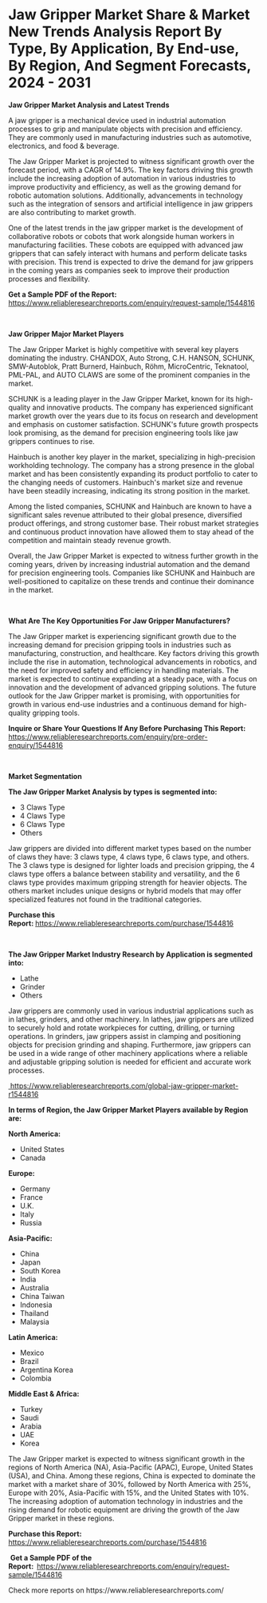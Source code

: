<p><h1>Jaw Gripper Market Share & Market New Trends Analysis Report By Type, By Application, By End-use, By Region, And Segment Forecasts, 2024 - 2031</h1></p><p><strong>Jaw Gripper Market Analysis and Latest Trends</strong></p>
<p><p>A jaw gripper is a mechanical device used in industrial automation processes to grip and manipulate objects with precision and efficiency. They are commonly used in manufacturing industries such as automotive, electronics, and food & beverage.</p><p>The Jaw Gripper Market is projected to witness significant growth over the forecast period, with a CAGR of 14.9%. The key factors driving this growth include the increasing adoption of automation in various industries to improve productivity and efficiency, as well as the growing demand for robotic automation solutions. Additionally, advancements in technology such as the integration of sensors and artificial intelligence in jaw grippers are also contributing to market growth.</p><p>One of the latest trends in the jaw gripper market is the development of collaborative robots or cobots that work alongside human workers in manufacturing facilities. These cobots are equipped with advanced jaw grippers that can safely interact with humans and perform delicate tasks with precision. This trend is expected to drive the demand for jaw grippers in the coming years as companies seek to improve their production processes and flexibility.</p></p>
<p><strong>Get a Sample PDF of the Report:&nbsp;</strong> <a href="https://www.reliableresearchreports.com/enquiry/request-sample/1544816">https://www.reliableresearchreports.com/enquiry/request-sample/1544816</a></p>
<p>&nbsp;</p>
<p><strong>Jaw Gripper Major Market Players</strong></p>
<p><p>The Jaw Gripper Market is highly competitive with several key players dominating the industry. CHANDOX, Auto Strong, C.H. HANSON, SCHUNK, SMW-Autoblok, Pratt Burnerd, Hainbuch, Röhm, MicroCentric, Teknatool, PML-PAL, and AUTO CLAWS are some of the prominent companies in the market.</p><p>SCHUNK is a leading player in the Jaw Gripper Market, known for its high-quality and innovative products. The company has experienced significant market growth over the years due to its focus on research and development and emphasis on customer satisfaction. SCHUNK's future growth prospects look promising, as the demand for precision engineering tools like jaw grippers continues to rise.</p><p>Hainbuch is another key player in the market, specializing in high-precision workholding technology. The company has a strong presence in the global market and has been consistently expanding its product portfolio to cater to the changing needs of customers. Hainbuch's market size and revenue have been steadily increasing, indicating its strong position in the market.</p><p>Among the listed companies, SCHUNK and Hainbuch are known to have a significant sales revenue attributed to their global presence, diversified product offerings, and strong customer base. Their robust market strategies and continuous product innovation have allowed them to stay ahead of the competition and maintain steady revenue growth.</p><p>Overall, the Jaw Gripper Market is expected to witness further growth in the coming years, driven by increasing industrial automation and the demand for precision engineering tools. Companies like SCHUNK and Hainbuch are well-positioned to capitalize on these trends and continue their dominance in the market.</p></p>
<p>&nbsp;</p>
<p><strong>What Are The Key Opportunities For Jaw Gripper Manufacturers?</strong></p>
<p><p>The Jaw Gripper market is experiencing significant growth due to the increasing demand for precision gripping tools in industries such as manufacturing, construction, and healthcare. Key factors driving this growth include the rise in automation, technological advancements in robotics, and the need for improved safety and efficiency in handling materials. The market is expected to continue expanding at a steady pace, with a focus on innovation and the development of advanced gripping solutions. The future outlook for the Jaw Gripper market is promising, with opportunities for growth in various end-use industries and a continuous demand for high-quality gripping tools.</p></p>
<p><strong>Inquire or Share Your Questions If Any Before Purchasing This Report:</strong> <a href="https://www.reliableresearchreports.com/enquiry/pre-order-enquiry/1544816">https://www.reliableresearchreports.com/enquiry/pre-order-enquiry/1544816</a></p>
<p>&nbsp;</p>
<p><strong>Market Segmentation</strong></p>
<p><strong>The Jaw Gripper Market Analysis by types is segmented into:</strong></p>
<p><ul><li>3 Claws Type</li><li>4 Claws Type</li><li>6 Claws Type</li><li>Others</li></ul></p>
<p><p>Jaw grippers are divided into different market types based on the number of claws they have: 3 claws type, 4 claws type, 6 claws type, and others. The 3 claws type is designed for lighter loads and precision gripping, the 4 claws type offers a balance between stability and versatility, and the 6 claws type provides maximum gripping strength for heavier objects. The others market includes unique designs or hybrid models that may offer specialized features not found in the traditional categories.</p></p>
<p><strong>Purchase this Report:&nbsp;</strong><a href="https://www.reliableresearchreports.com/purchase/1544816">https://www.reliableresearchreports.com/purchase/1544816</a></p>
<p>&nbsp;</p>
<p><strong>The Jaw Gripper Market Industry Research by Application is segmented into:</strong></p>
<p><ul><li>Lathe</li><li>Grinder</li><li>Others</li></ul></p>
<p><p>Jaw grippers are commonly used in various industrial applications such as in lathes, grinders, and other machinery. In lathes, jaw grippers are utilized to securely hold and rotate workpieces for cutting, drilling, or turning operations. In grinders, jaw grippers assist in clamping and positioning objects for precision grinding and shaping. Furthermore, jaw grippers can be used in a wide range of other machinery applications where a reliable and adjustable gripping solution is needed for efficient and accurate work processes.</p></p>
<p><a href="https://www.reliableresearchreports.com/global-jaw-gripper-market-r1544816">&nbsp;https://www.reliableresearchreports.com/global-jaw-gripper-market-r1544816</a></p>
<p><strong>In terms of Region, the Jaw Gripper Market Players available by Region are:</strong></p>
<p>
    <p> <strong> North America: </strong>
        <ul>
            <li>United States</li>
            <li>Canada</li>
        </ul>
        </p> 
    <p> <strong> Europe: </strong>
        <ul>
            <li>Germany</li>
            <li>France</li>
            <li>U.K.</li>
            <li>Italy</li>
            <li>Russia</li>
        </ul>
        </p> 
    <p> <strong> Asia-Pacific: </strong>
        <ul>
            <li>China</li>
            <li>Japan</li>
            <li>South Korea</li>
            <li>India</li>
            <li>Australia</li>
            <li>China Taiwan</li>
            <li>Indonesia</li>
            <li>Thailand</li>
            <li>Malaysia</li>
        </ul>
        </p> 
    <p> <strong> Latin America: </strong>
        <ul>
            <li>Mexico</li>
            <li>Brazil</li>
            <li>Argentina Korea</li>
            <li>Colombia</li>
        </ul>
        </p> 
    <p> <strong> Middle East & Africa: </strong>
        <ul>
            <li>Turkey</li>
            <li>Saudi</li>
            <li>Arabia</li>
            <li>UAE</li>
            <li>Korea</li>
        </ul>
    </p>
    </p>
<p><p>The Jaw Gripper market is expected to witness significant growth in the regions of North America (NA), Asia-Pacific (APAC), Europe, United States (USA), and China. Among these regions, China is expected to dominate the market with a market share of 30%, followed by North America with 25%, Europe with 20%, Asia-Pacific with 15%, and the United States with 10%. The increasing adoption of automation technology in industries and the rising demand for robotic equipment are driving the growth of the Jaw Gripper market in these regions.</p></p>
<p><strong>Purchase this Report: </strong><a href="https://www.reliableresearchreports.com/purchase/1544816">https://www.reliableresearchreports.com/purchase/1544816</a></p>
<p>&nbsp;<strong>Get a Sample PDF of the Report:&nbsp;&nbsp;</strong><a href="https://www.reliableresearchreports.com/enquiry/request-sample/1544816">https://www.reliableresearchreports.com/enquiry/request-sample/1544816</a></p>
<p><strong></strong></p>
<p>Check more reports on https://www.reliableresearchreports.com/</p>